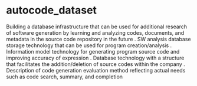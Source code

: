 # autocode_dataset

Building a database infrastructure that can be used for additional research of software generation by learning and analyzing codes, documents, and metadata in the source code repository in the future
. SW analysis database storage technology that can be used for program creation/analysis
. Information model technology for generating program source code and improving accuracy of expression
. Database technology with a structure that facilitates the addition/deletion of source codes within the company
. Description of code generation evaluation method reflecting actual needs such as code search, summary, and completion
